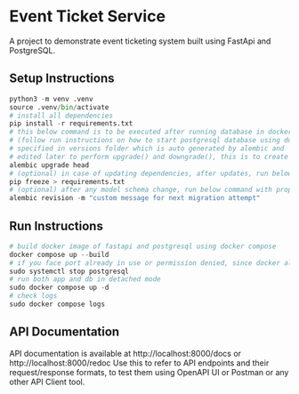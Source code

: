 # Event Ticket Service

A project to demonstrate event ticketing system built using FastApi and PostgreSQL.

## Setup Instructions

```python
python3 -m venv .venv
source .venv/bin/activate
# install all dependencies
pip install -r requirements.txt
# this below command is to be executed after running database in docker container and before running server
# (follow run instructions on how to start postgresql database using docker) runs all database migrations 
# specified in versions folder which is auto generated by alembic and 
# edited later to perform upgrade() and downgrade(), this is to create tables and seed db with initial data 
alembic upgrade head
# (optional) in case of updating dependencies, after updates, run below command to update requirements.txt
pip freeze > requirements.txt
# (optional) after any model schema change, run below command with proper message to create another migration
alembic revision -m "custom message for next migration attempt"
```

## Run Instructions

```python
# build docker image of fastapi and postgresql using docker compose
docker compose up --build
# if you face port already in use or permission denied, since docker also uses port 5432, stop local postgresql and run below command
sudo systemctl stop postgresql
# run both app and db in detached mode
sudo docker compose up -d
# check logs
sudo docker compose logs
```

## API Documentation

API documentation is available at http://localhost:8000/docs or http://localhost:8000/redoc
Use this to refer to API endpoints and their request/response formats, to test them using OpenAPI UI or Postman or any other API Client tool.